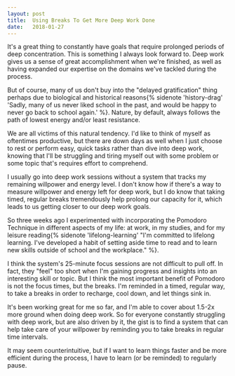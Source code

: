```yaml
---
layout: post
title:  Using Breaks To Get More Deep Work Done
date:   2018-01-27
---
```


It's a great thing to constantly have goals that require prolonged periods of deep concentration. This is something I always look forward to. Deep work gives us a sense of great accomplishment when we're finished, as well as having expanded our expertise on the domains we've tackled during the process. 

But of course, many of us don't buy into the "delayed gratification" thing perhaps due to biological and historical reasons{% sidenote 'history-drag' 'Sadly, many of us never liked school in the past, and would be happy to never go back to school again.' %}. Nature, by default, always follows the path of lowest energy and/or least resistance. <!--more-->

We are all victims of this natural tendency. I'd like to think of myself as oftentimes productive, but there are down days as well when I just choose to rest or perform easy, quick tasks rather than dive into deep work, knowing that I'll be struggling and tiring myself out with some problem or some topic that's requires effort to comprehend.

I usually go into deep work sessions without a system that tracks my remaining willpower and energy level. I don't know how if there's a way to measure willpower and energy left for deep work, but I do know that taking timed, regular breaks tremendously help prolong our capacity for it, which leads to us getting closer to our deep work goals. 

So three weeks ago I experimented with incorporating the Pomodoro Technique in different aspects of my life: at work, in my studies, and for my leisure reading{% sidenote 'lifelong-learning' "I'm committed to lifelong learning. I've developed a habit of setting aside time to read and to learn new skills outside of school and the workplace." %}.

I think the system's 25-minute focus sessions are not difficult to pull off. In fact, they "feel" too short when I'm gaining progress and insights into an interesting skill or topic. But I think the most important benefit of Pomodoro is not the focus times, but the breaks. I'm reminded in a timed, regular way, to take a breaks in order to recharge, cool down, and let things sink in.

It's been working great for me so far, and I'm able to cover about 1.5-2x more ground when doing deep work. So for everyone constantly struggling with deep work, but are also driven by it, the gist is to find a system that can help take care of your willpower by reminding you to take breaks in regular time intervals.

It may seem counterintuitive, but if I want to learn things faster and be more efficient during the process, I have to learn (or be reminded) to regularly pause.
